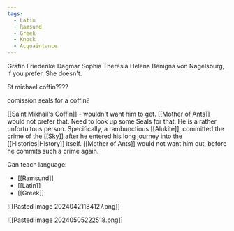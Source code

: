 ```yaml
---
tags:
  - Latin
  - Ramsund
  - Greek
  - Knock
  - Acquaintance
---
```


Grāfin Friederike Dagmar Sophia Theresia Helena Benigna von Nagelsburg, if you prefer. She doesn't.

St michael coffin????

comission seals for a coffin?

[[Saint Mikhail's Coffin]] - wouldn't want him to get. [[Mother of Ants]] would not prefer that. Need to look up some Seals for that. He is a rather unfortuitous person. Specifically, a rambunctious [[Alukite]], committed the crime of the [[Sky]] after he entered his long journey into the [[Histories|History]] itself. [[Mother of Ants]] would not want him out, before he commits such a crime again.

Can teach language:
- [[Ramsund]]
- [[Latin]]
- [[Greek]]

![[Pasted image 20240421184127.png]]

![[Pasted image 20240505222518.png]]